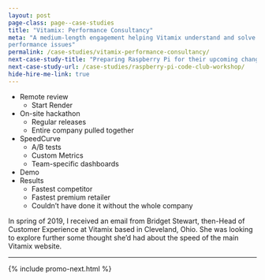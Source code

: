 ```yaml
---
layout: post
page-class: page--case-studies
title: "Vitamix: Performance Consultancy"
meta: "A medium-length engagement helping Vitamix understand and solve their web
performance issues"
permalink: /case-studies/vitamix-performance-consultancy/
next-case-study-title: "Preparing Raspberry Pi for their upcoming changes"
next-case-study-url: /case-studies/raspberry-pi-code-club-workshop/
hide-hire-me-link: true
---
```


* Remote review
  * Start Render
* On-site hackathon
  * Regular releases
  * Entire company pulled together
* SpeedCurve
  * A/B tests
  * Custom Metrics
  * Team-specific dashboards
* Demo
* Results
  * Fastest competitor
  * Fastest premium retailer
  * Couldn’t have done it without the whole company

In spring of 2019, I received an email from Bridget Stewart, then-Head of
Customer Experience at Vitamix based in Cleveland, Ohio. She was looking to
explore further some thought she’d had about the speed of the main Vitamix
website.

---

{% include promo-next.html %}
